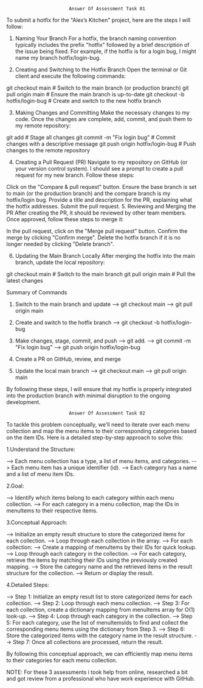                            Answer Of Assessment Task 01

To submit a hotfix for the "Alex’s Kitchen" project, here are the steps I will follow:
1. Naming Your Branch
For a hotfix, the branch naming convention typically includes the prefix "hotfix" followed by a brief description of the issue being fixed. For example, if the hotfix is for a login bug, I might name my branch hotfix/login-bug.

2. Creating and Switching to the Hotfix Branch
Open the terminal or Git client and execute the following commands:

git checkout main             # Switch to the main branch (or production branch)
git pull origin main          # Ensure the main branch is up-to-date
git checkout -b hotfix/login-bug      # Create and switch to the new hotfix branch

3. Making Changes and Committing
Make the necessary changes to my code. Once the changes are complete, add, commit, and push them to my remote repository:

git add                      # Stage all changes
git commit -m "Fix login bug"       # Commit changes with a descriptive message
git push origin hotfix/login-bug        # Push changes to the remote repository

4. Creating a Pull Request (PR)
Navigate to my repository on GitHub (or your version control system). I should see a prompt to create a pull request for my new branch. Follow these steps:

Click on the "Compare & pull request" button.
Ensure the base branch is set to main (or the production branch) and the compare branch is my hotfix/login bug.
Provide a title and description for the PR, explaining what the hotfix addresses.
Submit the pull request.
5. Reviewing and Merging the PR
After creating the PR, it should be reviewed by other team members. Once approved, follow these steps to merge it:

In the pull request, click on the "Merge pull request" button.
Confirm the merge by clicking "Confirm merge".
Delete the hotfix branch if it is no longer needed by clicking "Delete branch".

6. Updating the Main Branch Locally
After merging the hotfix into the main branch, update the local repository:

git checkout main             # Switch to the main branch
git pull origin main          # Pull the latest changes


Summary of Commands

1. Switch to the main branch and update
--> git checkout main
--> git pull origin main

2. Create and switch to the hotfix branch
--> git checkout -b hotfix/login-bug

3. Make changes, stage, commit, and push
--> git add.
--> git commit -m "Fix login bug"
--> git push origin hotfix/login-bug

4. Create a PR on GitHub, review, and merge
5. Update the local main branch
--> git checkout main
--> git pull origin main

By following these steps, I will ensure that my hotfix is properly integrated into the production branch with minimal disruption to the ongoing development.




                           Answer Of Assessment Task 02

To tackle this problem conceptually, we'll need to iterate over each menu collection and map the menu items to their corresponding categories based on the item IDs. Here is a detailed step-by-step approach to solve this:

1.Understand the Structure:

--> Each menu collection has a type, a list of menu items, and categories.
--> Each menu item has a unique identifier (id).
--> Each category has a name and a list of menu item IDs.

2.Goal:

--> Identify which items belong to each category within each menu collection.
--> For each category in a menu collection, map the IDs in menuItems to their respective items.

3.Conceptual Approach:

--> Initialize an empty result structure to store the categorized items for each collection.
--> Loop through each collection in the array.
--> For each collection:
	--> Create a mapping of menuItems by their IDs for quick lookup.
	--> Loop through each category in the collection.
	--> For each category, retrieve the items by matching their IDs using the previously created mapping.
	--> Store the category name and the retrieved items in the result structure for the collection.
--> Return or display the result.

4.Detailed Steps:

--> Step 1: Initialize an empty result list to store categorized items for each 	collection.
--> Step 2: Loop through each menu collection.
--> Step 3: For each collection, create a dictionary mapping from menuItems array 	for O(1) look-up.
--> Step 4: Loop through each category in the collection.
--> Step 5: For each category, use the list of menuItemsIds to find and collect the corresponding menu items using the dictionary from Step 3.
--> Step 6: Store the categorized items with the category name in the result    	structure.
--> Step 7: Once all collections are processed, return the result.

By following this conceptual approach, we can efficiently map menu items to their categories for each menu collection.

NOTE: For these 3 assessments i took help from online, researched a bit and got review from a professional who have work experience with GitHub.






